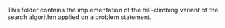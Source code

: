 This folder contains the implementation of the hill-climbing variant of the search algorithm applied on a problem statement.
